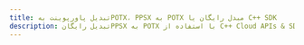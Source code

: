 ---title: تبدیل پاورپوینت بهPOTX، PPSX به POTX مبدل رایگان یا C++ SDKdescription: تبدیل رایگانPPSX به POTX با استفاده از C++ Cloud APIs & SDK. همچنین اسناد Microsoft PowerPoint را در Cloud ایجاد، ویرایش و رندر کنید.---